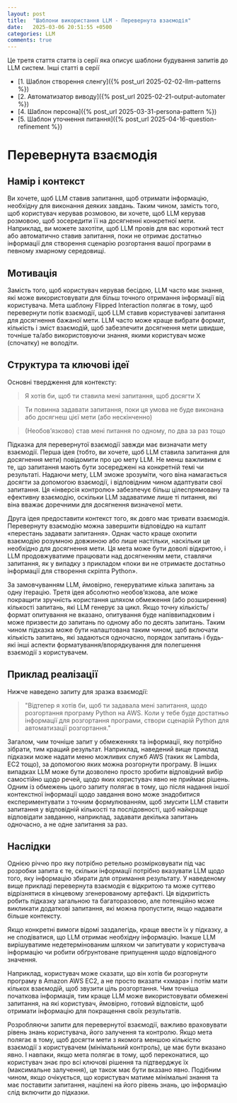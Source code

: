 ```yaml
---
layout: post
title:  "Шаблони використання LLM - Перевернута взаємодія"
date:   2025-03-06 20:51:55 +0500
categories: LLM
comments: true
---
```


Це третя стаття стаття із серії яка описує шаблони будування запитів до LLM систем.
Інші статті в серії
- [1. Шаблон створення сленгу]({% post_url 2025-02-02-llm-patterns %})
- [2. Автоматизатор виводу]({% post_url 2025-02-21-output-automater %})
- [4. Шаблон персона]({% post_url 2025-03-31-persona-pattern %})
- [5. Шаблон уточнення питання]({% post_url 2025-04-16-question-refinement %})

# Перевернута взаємодія

## Намір і контекст

Ви хочете, щоб LLM ставив запитання, щоб отримати інформацію, необхідну для виконання деяких завдань. Таким чином, замість того, щоб користувач керував розмовою, ви хочете, щоб LLM керував розмовою, щоб зосередити її на досягненні конкретної мети. Наприклад, ви можете захотіти, щоб LLM провів для вас короткий тест або автоматично ставив запитання, поки не отримає достатньо інформації для створення сценарію розгортання вашої програми в певному хмарному середовищі.

## Мотивація

Замість того, щоб користувач керував бесідою, LLM часто має знання, які може використовувати для більш точного отримання інформації від користувача. Мета шаблону Flipped Interaction полягає в тому, щоб перевернути потік взаємодії, щоб LLM ставив користувачеві запитання для досягнення бажаної мети. LLM часто може краще вибрати формат, кількість і зміст взаємодій, щоб забезпечити досягнення мети швидше, точніше та/або використовуючи знання, якими користувач може (спочатку) не володіти.

<!--more-->

## Структура та ключові ідеї

Основні твердження для контексту:

> Я хотів би, щоб ти ставила мені запитання, щоб досягти X

> Ти повинна задавати запитання, поки ця умова не буде виконана або досягнеш цієї мети (або нескінченно)

> (Необов’язково) став мені питання по одному, по два за раз тощо

Підказка для перевернутої взаємодії завжди має визначати мету взаємодії. Перша ідея (тобто, ви хочете, щоб LLM ставила запитання для досягнення мети) повідомити про цю мету LLM. Не менш важливим є те, що запитання мають бути зосереджені на конкретній темі чи результаті. Надаючи мету, LLM зможе зрозуміти, чого віна намагається досягти за допомогою взаємодії, і відповідним чином адаптувати свої запитання. Ця «інверсія контролю» забезпечує більш цілеспрямовану та ефективну взаємодію, оскільки LLM задаватиме лише ті питання, які віна вважає доречними для досягнення визначеної мети.

Друга ідея предоставити контекст того, як довго має тривати взаємодія. Перевернуту взаємодію можна завершити відповіддю на кшталт «перестань задавати запитання». Однак часто краще охопити взаємодію розумною довжиною або лише настільки, наскільки це необхідно для досягнення мети. Ця мета може бути доволі відкритою, і LLM продовжуватиме працювати над досягненням мети, ставлячи запитання, як у випадку з прикладом «поки ви не отримаєте достатньо інформації для створення скріпта Python».

За замовчуванням LLM, ймовірно, генеруватиме кілька запитань за одну ітерацію. Третя ідея абсолютно необов’язкова, але може покращити зручність користання шляхом обмеження (або розширення) кількості запитань, які LLM генерує за цикл. Якщо точну кількість/формат опитування не вказано, опитування буде напіввипадковим і може призвести до запитань по одному або по десять запитань. Таким чином підказка може бути налаштована таким чином, щоб включати кількість запитань, які задаються одночасно, порядок запитань і будь-які інші аспекти форматування/впорядкування для полегшення взаємодії з користувачем.

## Приклад реалізації

Нижче наведено запиту для зразка взаємодії:

>  "Відтепер я хотів би, щоб ти задавала мені запитання, щодо розгортання програму Python на AWS. Коли у тебе буде достатньо інформації для розгортання програми, створи сценарій Python для автоматизації розгортання."

Загалом, чим точніше запит у обмеженнях та інформації, яку потрібно зібрати, тим кращий результат. Наприклад, наведений вище приклад підказки може надати меню можливих служб AWS (таких як Lambda, EC2 тощо), за допомогою яких можна розгорнути програму. В інших випадках LLM може бути дозволено просто зробити відповідний вибір самостійно щодо речей, щодо яких користувач явно не приймає рішень. Одним із обмежень цього запиту полягає в тому, що після надання іншої контекстної інформації щодо завдання воно може знадобитися експериментувати з точним формулюванням, щоб змусити LLM ставити запитання у відповідній кількості та послідовності, щоб найкраще відповідати завданню, наприклад, задавати декілька запитань одночасно, а не одне запитання за раз.

## Наслідки

Однією річчю про яку потрібно ретельно розмірковувати під час розробки запита є те, скільки інформації потрібно вказувати LLM щодо того, яку інформацію збирати для отримання результату. У наведеному вище прикладі перевернута взаємодія є відкритою та може суттєво відрізнятися в кінцевому згенерованому артефакті. Ця відкритість робить підказку загальною та багаторазовою, але потенційно може викликати додаткові запитання, які можна пропустити, якщо надавати більше контексту.

Якщо конкретні вимоги відомі заздалегідь, краще ввести їх у підказку, а не сподіватися, що LLM отримає необхідну інформацію. Інакше LLM вирішуватиме недетермінованим шляхом чи запитувати у користувача інформацію чи робити обґрунтоване припущення щодо відповідного значення.

Наприклад, користувач може сказати, що він хотів би розгорнути програму в Amazon AWS EC2, а не просто вказати «хмара» і потім мати кількох взаємодій, щоб звузити ціль розгортання. Чим точніша початкова інформація, тим краще LLM може використовувати обмежені запитання, на які користувач, ймовірно, готовий відповісти, щоб отримати інформацію для покращення своїх результатів.

Розробляючи запити для перевернутої взаємодії, важливо враховувати рівень знань користувача, його залучення та контролю. Якщо мета полягає в тому, щоб досягти мети з якомога меншою кількістю взаємодії з користувачем (мінімальний контроль), це має бути вказано явно. І навпаки, якщо мета полягає в тому, щоб переконатися, що користувач знає про всі ключові рішення та підтверджує їх (максимальне залучення), це також має бути вказано явно. Подібним чином, якщо очікується, що користувач матиме мінімальні знання та має поставити запитання, націлені на його рівень знань, цю інформацію слід включити до підказки.